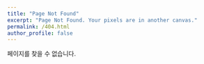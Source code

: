 ```yaml
---
title: "Page Not Found"
excerpt: "Page Not Found. Your pixels are in another canvas."
permalink: /404.html
author_profile: false
---
```


페이지를 찾을 수 없습니다.
